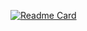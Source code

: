 [![Readme Card](https://github-readme-stats.vercel.app/api/pin/?BenjaminMahmic=anuraghazra&repo=github-readme-stats)](https://github.com/BenjaminMahmic/github-readme-stats)
